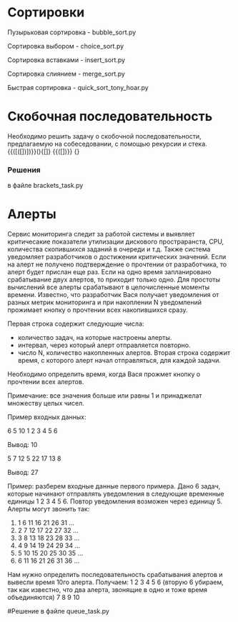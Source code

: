# Сортировки

Пузырьковая сортировка - bubble_sort.py

Сортировка выбором - choice_sort.py

Сортировка вставками - insert_sort.py

Сортировка слиянием - merge_sort.py

Быстрая сортировка - quick_sort_tony_hoar.py

# Скобочная последовательность

Необходимо решить задачу о скобочной последовательности, предлагаемую на собеседовании, с помощью рекурсии и стека. 
{{([([])])}}(){[]}
{{([])}}
{}

### Решения
в файле brackets_task.py

# Алерты

Сервис мониторинга следит за работой системы и выявляет критичесакие показатели утилизации дискового простраранста, CPU, количества скопившихся заданий в очереди и т.д.  Также система уведомляет разработчиков о достижении критических значений. Если на алерт не получено подтверждение о прочтении от разработчика, то алерт будет прислан еще раз.  Если на одно время запланировано срабатывание двух алертов, то приходит только одно. Для простоты вычислений все алерты срабатывают в целочисленные моменты времени. Известно, что разработчик Вася получает уведомления от разных метрик мониторинга и при накоплении N уведомлений прожимает кнопку о прочтении всех накопившихся сразу. 

Первая строка содержит следующие числа: 
- количество задач, на которые настроены алерты. 
- интервал, через который алерт отправляется повторно. 
- число N, количество накопленных алертов. 
Вторая строка содержит время, с которого алерт начал отправляться, для каждой задачи. 

Необходимо определить время, когда Вася прожмет кнопку о прочтении всех алертов. 

Примечание: все значения больше или равны 1 и принаджелат множеству целых чисел. 

Пример входных данных: 

6 5 10
1 2 3 4 5 6

Вывод: 10

5 7 12
5 22 17 13 8

Вывод: 27

Пример: разберем входные данные первого примера. Дано 6 задач, которые начинают отправлять уведомления в следующие временные единицы 1 2 3 4 5 6. Повтор уведомления возможен через единицу 5. Алерты могут звонить так:

1. 1 6 11 16 21 26 31 ...
2. 2 7 12 17 22 27 32 ...
3. 3  8 13 18 23 28 33 ...
4. 4 9 14 19 24 29 34 ...
5. 5 10 15 20 25 30 35 ...
6. 6 11 16 21 26 31 36 ...

Нам нужно определить последовательность срабатывания алертов и вывесли время 10го алерта. Получаем: 1 2 3 4 5 6 (вторую 6 убираем, так как известно, что два алерта, звонящие в одно и тоже время объединяются) 7 8 9 10

#Решение
в файле queue_task.py

